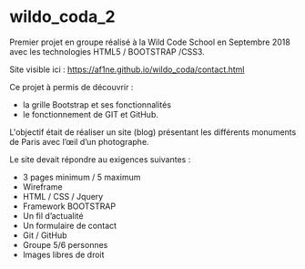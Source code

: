 # wildo_coda_2

Premier projet en groupe réalisé à la Wild Code School en Septembre 2018 avec les technologies HTML5 / BOOTSTRAP /CSS3.

Site visible ici : https://af1ne.github.io/wildo_coda/contact.html

Ce projet à permis de découvrir :
- la grille Bootstrap et ses fonctionnalités
- le fonctionnement de GIT et GitHub.

L'objectif était de réaliser un site (blog) présentant les différents monuments de Paris avec l’œil d’un photographe.

Le site devait répondre au exigences suivantes :
- 3 pages minimum / 5 maximum
- Wireframe
- HTML / CSS / Jquery
- Framework BOOTSTRAP
- Un fil d’actualité
- Un formulaire de contact
- Git / GitHub
- Groupe 5/6 personnes
- Images libres de droit
